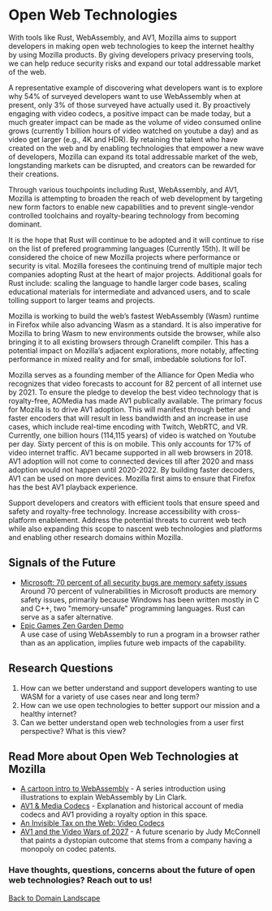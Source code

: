# Open Web Technologies

With tools like Rust, WebAssembly, and AV1, Mozilla aims to support developers in making open web technologies to keep the internet healthy by using Mozilla products. By giving developers privacy preserving tools, we can help reduce security risks and expand our total addressable market of the web. 

A representative example of discovering what developers want is to explore why 54% of surveyed developers want to use WebAssembly when at present, only 3% of those surveyed have actually used it. By proactively engaging with video codecs, a positive impact can be made today, but a much greater impact can be made as the volume of video consumed online grows (currently 1 billion hours of video watched on youtube a day) and as video get larger (e.g., 4K and HDR). By retaining the talent who have created on the web and by enabling technologies that empower a new wave of developers, Mozilla can expand its total addressable market of the web, longstanding markets can be disrupted, and creators can be rewarded for their creations. 

Through various touchpoints including Rust, WebAssembly, and AV1, Mozilla is attempting to broaden the reach of web development by targeting new form factors to enable new capabilities and to prevent single-vendor controlled toolchains and royalty-bearing technology from becoming dominant. 

It is the hope that Rust will continue to be adopted and it will continue to rise on the list of prefered programming languages (Currently 15th). It will be considered the choice of new Mozilla projects where performance or security is vital. Mozilla foresees the continuing trend of multiple major tech companies adopting Rust at the heart of major projects. Additional goals for Rust include: scaling the language to handle larger code bases, scaling educational materials for intermediate and advanced users, and to scale tolling support to larger teams and projects. 

Mozilla is working to build the web’s fastest WebAssembly (Wasm) runtime in Firefox while also advancing Wasm as a standard. It is also imperative for Mozilla to bring Wasm to new environments outside the browser, while also bringing it to all existing browsers through Cranelift compiler. This has a potential impact on Mozilla’s adjacent explorations, more notably, affecting performance in mixed reality and for small, imbedable solutions for IoT. 

Mozilla serves as a founding member of the Alliance for Open Media who recognizes that video forecasts to account for 82 percent of all internet use by 2021. To ensure the pledge to develop the best video technology that is royalty-free, AOMedia has made AV1 publically available. The primary focus for Mozilla is to drive AV1 adoption. This will manifest through better and faster encoders that will result in less bandwidth and an increase in use cases, which include real-time encoding with Twitch, WebRTC, and VR. Currently, one billion hours (114,115 years) of video is watched on Youtube per day. Sixty percent of this is on mobile. This only accounts for 17% of video internet traffic. AV1 became supported in all web browsers in 2018. AV1 adoption will not come to connected devices till after 2020 and mass adoption would not happen until 2020-2022. By building faster decoders, AV1 can be used on more devices. Mozilla first aims to ensure that Firefox has the best AV1 playback experience.

Support developers and creators with efficient tools that ensure speed and safety and royalty-free technology. Increase accessibility with cross-platform enablement. Address the potential threats to current web tech while also expanding this scope to nascent web technologies and platforms and enabling other research domains within Mozilla.

## Signals of the Future
* [Microsoft: 70 percent of all security bugs are memory safety issues](https://www.zdnet.com/article/microsoft-70-percent-of-all-security-bugs-are-memory-safety-issues/) 
<br>Around 70 percent of vulnerabilities in Microsoft products are memory safety issues, primarily because Windows has been written mostly in C and C++, two "memory-unsafe" programming languages. Rust can serve as a safer alternative.  
* [Epic Games Zen Garden Demo](https://s3.amazonaws.com/mozilla-games/ZenGarden/EpicZenGarden.html) 
<br>A use case of using WebAssembly to run a program in a browser rather than as an application, implies future web impacts of the capability. 

## Research Questions
1. How can we better understand and support developers wanting to use WASM for a variety of use cases near and long term?
2. How can we use open technologies to better support our mission and a healthy internet?
3. Can we better understand open web technologies from a user first perspective? What is this view?


## Read More about Open Web Technologies at Mozilla
* [A cartoon intro to WebAssembly](https://hacks.mozilla.org/2017/02/a-cartoon-intro-to-webassembly/) - A series introduction using illustrations to explain WebAssembly by Lin Clark. 
* [AV1 & Media Codecs](https://research.mozilla.org/av1-media-codecs/)  - Explanation and historical account of media codecs and AV1 providing a royalty option in this space. 
* [An Invisible Tax on the Web: Video Codecs](https://blog.mozilla.org/blog/2018/07/11/royalty-free-web-video-codecs/) 
* [AV1 and the Video Wars of 2027](https://blog.mozilla.org/blog/2018/08/20/av1-and-the-video-wars-of-2027/) - A future scenario by Judy McConnell that paints a dystopian outcome that stems from a company having a monopoly on codec patents.  



### Have thoughts, questions, concerns about the future of open web technologies? Reach out to us!



[Back to Domain Landscape](/landscape)
